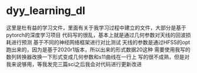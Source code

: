 # dyy_learning_dl
这里是杜有益的学习文件，里面有关于我学习过程中建立的文件，大部分是基于pytorch的深度学习项目
代码写的很乱，基本上就是通过几何参数对天线的回波损耗进行预测
基于不同的神经网络框架进行对比测试
天线的参数是通过HFSS的opt跑出来的，因为是基于2020r1版本，所以出来的形式数据20这种
需要使用我写的数列转换器改换一下形式变成几何参数和s11曲线在一行上
写的很不成熟，但是对我来说够用，等我发完三篇sci之后我会对代码进行更新改进
